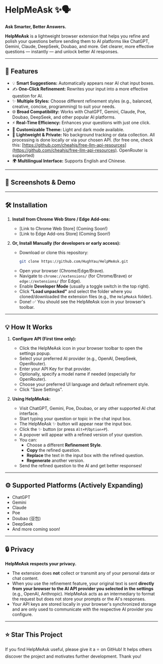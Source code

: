 # HelpMeAsk ✨🗣️

**Ask Smarter, Better Answers.**

**HelpMeAsk** is a lightweight browser extension that helps you refine and polish your questions before sending them to AI platforms like ChatGPT, Gemini, Claude, DeepSeek, Doubao, and more. Get clearer, more effective questions — instantly — and unlock better AI responses.

---

## 🚀 Features

- 💡 **Smart Suggestions:** Automatically appears near AI chat input boxes.
- ✍️ **One-Click Refinement:** Rewrites your input into a more effective question for AI.
- ✨ **Multiple Styles:** Choose different refinement styles (e.g., balanced, creative, concise, programming) to suit your needs.
- 🌐 **Broad Compatibility:** Works with ChatGPT, Gemini, Claude, Poe, Doubao, DeepSeek, and other popular AI platforms.
- ⚡ **Real-Time Efficiency:** Enhances your questions with just one click.
- 🎨 **Customizable Theme:** Light and dark mode available.
- 🧩 **Lightweight & Private:** No background tracking or data collection. All processing is done locally or via your chosen API. (for free one, check this: [https://github.com/cheahjs/free-llm-api-resources](https://github.com/cheahjs/free-llm-api-resources). OpenRouter is supported)
- 🌍 **Multilingual Interface:** Supports English and Chinese.

---

## 📸 Screenshots & Demo

---

## 🛠 Installation

1.  **Install from Chrome Web Store / Edge Add-ons:**
    * [Link to Chrome Web Store] (Coming Soon!)
    * [Link to Edge Add-ons Store] (Coming Soon!)

2.  **Or, Install Manually (for developers or early access):**
    * Download or clone this repository:
        ```bash
        git clone https://github.com/HughYau/HelpMeAsk.git
        ```
    * Open your browser (Chrome/Edge/Brave).
    * Navigate to `chrome://extensions/` (for Chrome/Brave) or `edge://extensions/` (for Edge).
    * Enable **Developer Mode** (usually a toggle switch in the top right).
    * Click **"Load unpacked"** and select the folder where you cloned/downloaded the extension files (e.g., the `HelpMeAsk` folder).
    * Done! ✅ You should see the HelpMeAsk icon in your browser's toolbar.

---

## 💡 How It Works

1.  **Configure API (First time only):**
    * Click the HelpMeAsk icon in your browser toolbar to open the settings popup.
    * Select your preferred AI provider (e.g., OpenAI, DeepSeek, OpenRouter).
    * Enter your API Key for that provider.
    * Optionally, specify a model name if needed (especially for OpenRouter).
    * Choose your preferred UI language and default refinement style.
    * Click "Save Settings".

2.  **Using HelpMeAsk:**
    * Visit ChatGPT, Gemini, Poe, Doubao, or any other supported AI chat interface.
    * Start typing your question or topic in the chat input box.
    * The HelpMeAsk ✨ button will appear near the input box.
    * Click the ✨ button (or press `Alt+P`/`Option+P`).
    * A popover will appear with a refined version of your question.
    * You can:
        * Choose a different **Refinement Style**.
        * **Copy** the refined question.
        * **Replace** the text in the input box with the refined question.
        * **Regenerate** another version.
    * Send the refined question to the AI and get better responses!

---

## ⚙️ Supported Platforms (Actively Expanding)

* ChatGPT
* Gemini
* Claude
* Poe
* Doubao (豆包)
* DeepSeek
* And more coming soon!

---

## 🔒 Privacy

**HelpMeAsk respects your privacy.**

* The extension does **not** collect or transmit any of your personal data or chat content.
* When you use the refinement feature, your original text is sent **directly from your browser to the AI API provider you selected in the settings** (e.g., OpenAI, Anthropic). HelpMeAsk acts as an intermediary to format the request but does not store your prompts or the AI's responses.
* Your API keys are stored locally in your browser's synchronized storage and are only used to communicate with the respective AI provider you configure.

---

## ⭐️ Star This Project

If you find HelpMeAsk useful, please give it a ⭐️ on GitHub! It helps others discover the project and motivates further development. Thank you!

